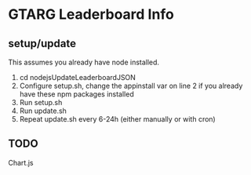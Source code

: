 # GTARG Leaderboard Info

## setup/update

This assumes you already have node installed.

1. cd nodejsUpdateLeaderboardJSON
2. Configure setup.sh, change the appinstall var on line 2 if you already have these npm packages installed
3. Run setup.sh
4. Run update.sh
5. Repeat update.sh every 6-24h (either manually or with cron)

## TODO

Chart.js
